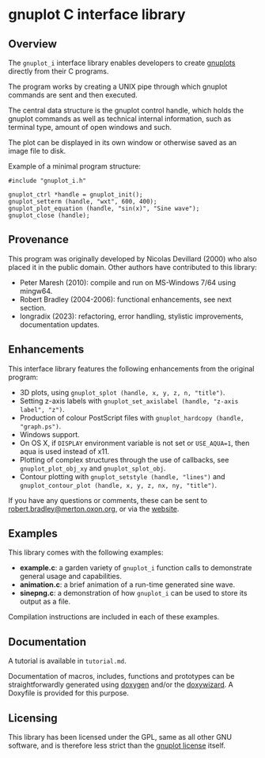 gnuplot C interface library
===========================

Overview
--------

The `gnuplot_i` interface library enables developers to create [gnuplots](http://www.gnuplot.info/) directly from their C programs.

The program works by creating a UNIX pipe through which gnuplot commands are sent and then executed. 

The central data structure is the gnuplot control handle, which holds the gnuplot commands as well as technical internal information, such as terminal type, amount of open windows and such. 

The plot can be displayed in its own window or otherwise saved as an image file to disk.

Example of a minimal program structure:

    #include "gnuplot_i.h"

    gnuplot_ctrl *handle = gnuplot_init();
    gnuplot_setterm (handle, "wxt", 600, 400);
    gnuplot_plot_equation (handle, "sin(x)", "Sine wave");
    gnuplot_close (handle);


Provenance
----------

This program was originally developed by Nicolas Devillard (2000) who also placed it in the public domain. 
Other authors have contributed to this library:
* Peter Maresh (2010): compile and run on MS-Windows 7/64 using mingw64.
* Robert Bradley (2004-2006): functional enhancements, see next section.
* longradix (2023): refactoring, error handling, stylistic improvements, documentation updates.


Enhancements
------------

This interface library features the following enhancements from the original program:

* 3D plots, using `gnuplot_splot (handle, x, y, z, n, "title")`.
* Setting z-axis labels with `gnuplot_set_axislabel (handle, "z-axis label", "z")`.
* Production of colour PostScript files with `gnuplot_hardcopy (handle, "graph.ps")`.
* Windows support.
* On OS X, if `DISPLAY` environment variable is not set or `USE_AQUA=1`, then aqua is used instead of x11.
* Plotting of complex structures through the use of callbacks, see `gnuplot_plot_obj_xy` and `gnuplot_splot_obj`.
* Contour plotting with `gnuplot_setstyle (handle, "lines")` and `gnuplot_contour_plot (handle, x, y, z, nx, ny, "title")`.

If you have any questions or comments, these can be sent to robert.bradley@merton.oxon.org, or via the [website](http://www.robert-bradley.co.uk).


Examples
--------

This library comes with the following examples:

* **example.c**: a garden variety of `gnuplot_i` function calls to demonstrate general usage and capabilities.
* **animation.c**: a brief animation of a run-time generated sine wave.
* **sinepng.c**: a demonstration of how `gnuplot_i` can be used to store its output as a file.

Compilation instructions are included in each of these examples.


Documentation
-------------

A tutorial is available in `tutorial.md`.

Documentation of macros, includes, functions and prototypes can be straightforwardly generated using [doxygen](https://www.doxygen.nl) and/or the [doxywizard](https://www.doxygen.nl/manual/doxywizard_usage.html). A Doxyfile is provided for this purpose.


Licensing
---------

This library has been licensed under the GPL, same as all other GNU software, and is therefore less strict than the [gnuplot license](https://spdx.org/licenses/gnuplot.html) itself. 
